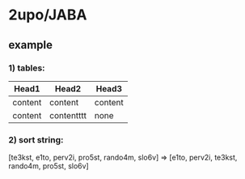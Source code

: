 # 2upo/JABA
## example
### 1) tables:



| Head1  | Head2     | Head3   |
|--------|-----------|-------- |
| content| content   | content |
| content| contentttt| none    |





### 2) sort string:

[te3kst, e1to, perv2i, pro5st, rando4m, slo6v] => [e1to, perv2i, te3kst, rando4m, pro5st, slo6v]
